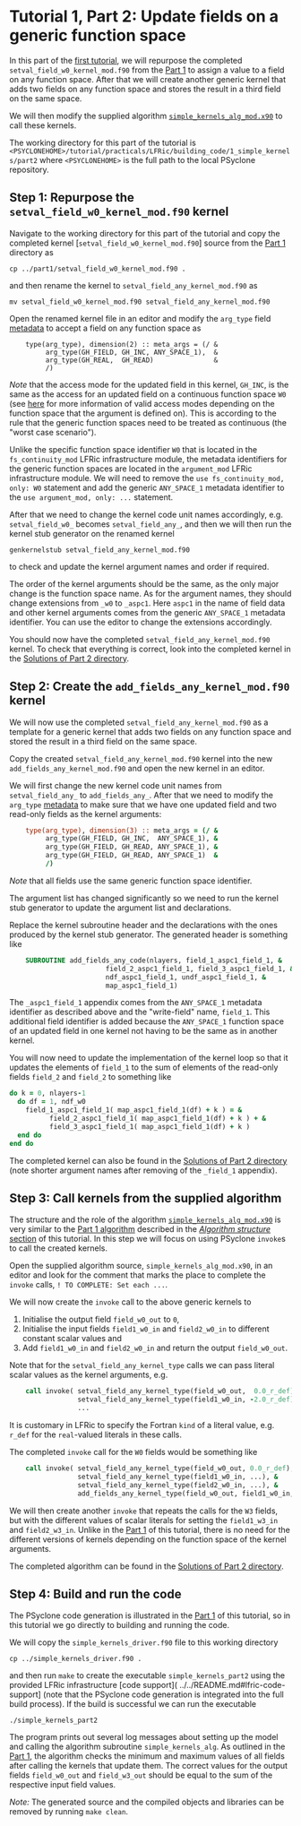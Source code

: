 # Tutorial 1, Part 2: Update fields on a generic function space

In this part of the [first tutorial](../README.md), we will repurpose
the completed `setval_field_w0_kernel_mod.f90` from the
[Part 1](../part1/README.md) to assign a value to a field on any
function space. After that we will create another generic
kernel that adds two fields on any function space and stores the
result in a third field on the same space.

We will then modify the supplied algorithm
[`simple_kernels_alg_mod.x90`](simple_kernels_alg_mod.x90) to call
these kernels.

The working directory for this part of the tutorial is
`<PSYCLONEHOME>/tutorial/practicals/LFRic/building_code/1_simple_kernels/part2`
where `<PSYCLONEHOME>` is the full path to the local PSyclone repository.

## Step 1: Repurpose the `setval_field_w0_kernel_mod.f90` kernel

Navigate to the working directory for this part of the tutorial and copy
the completed kernel [`setval_field_w0_kernel_mod.f90`] source from the
[Part 1](../part1) directory as

```shell
cp ../part1/setval_field_w0_kernel_mod.f90 .
```

and then rename the kernel to `setval_field_any_kernel_mod.f90` as

```shell
mv setval_field_w0_kernel_mod.f90 setval_field_any_kernel_mod.f90
```

Open the renamed kernel file in an editor and modify the `arg_type`
field [metadata](../LFRic_kernel_structure.md#metadata) to accept a
field on any function space as

```shell
    type(arg_type), dimension(2) :: meta_args = (/ &
         arg_type(GH_FIELD, GH_INC, ANY_SPACE_1),  &
         arg_type(GH_REAL,  GH_READ)               &
         /)
```

*Note* that the access mode for the updated field in this kernel,
`GH_INC`, is the same as the access for an updated field on a
continuous function space `W0` (see [here](
https://psyclone.readthedocs.io/en/stable/dynamo0p3.html#valid-access-modes)
for more information of valid access modes depending on the function
space that the argument is defined on). This is according to the rule that
the generic function spaces need to be treated as continuous (the "worst
case scenario").

Unlike the specific function space identifier `W0` that is located
in the `fs_continuity_mod` LFRic infrastructure module, the metadata
identifiers for the generic function spaces are located in
the `argument_mod` LFRic infrastructure module. We will need to remove
the `use fs_continuity_mod, only: W0` statement and add the generic
`ANY_SPACE_1` metadata identifier to the `use argument_mod, only: ...`
statement.

After that we need to change the kernel code unit names accordingly,
e.g. `setval_field_w0_` becomes `setval_field_any_`, and then we
will then run the kernel stub generator on the renamed kernel

```shell
genkernelstub setval_field_any_kernel_mod.f90
```

to check and update the kernel argument names and order if required.

The order of the kernel arguments should be the same, as the only
major change is the function space name. As for the argument names,
they should change extensions from `_w0` to `_aspc1`. Here `aspc1` in
the name of field data and other kernel arguments comes from the
generic `ANY_SPACE_1` metadata identifier. You can use the editor
to change the extensions accordingly.

You should now have the completed `setval_field_any_kernel_mod.f90`
kernel. To check that everything is correct, look into the completed
kernel in the [Solutions of Part 2 directory](../solutions/part2).

## Step 2: Create the `add_fields_any_kernel_mod.f90` kernel

We will now use the completed `setval_field_any_kernel_mod.f90` as a
template for a generic kernel that adds two fields on any
function space and stored the result in a third field on the same
space.

Copy the created `setval_field_any_kernel_mod.f90` kernel into the new
`add_fields_any_kernel_mod.f90` and open the new kernel in an editor.

We will first change the new kernel code unit names from
`setval_field_any_` to `add_fields_any_`. After that we need to
modify the `arg_type` [metadata](
../LFRic_kernel_structure.md#metadata) to make sure that we
have one updated field and two read-only fields as the kernel
arguments:

```fortran
    type(arg_type), dimension(3) :: meta_args = (/ &
         arg_type(GH_FIELD, GH_INC,  ANY_SPACE_1), &
         arg_type(GH_FIELD, GH_READ, ANY_SPACE_1), &
         arg_type(GH_FIELD, GH_READ, ANY_SPACE_1)  &
         /)
```

*Note* that all fields use the same generic function space
identifier.

The argument list has changed significantly so we need to run the
kernel stub generator to update the argument list and declarations.

Replace the kernel subroutine header and the declarations with the
ones produced by the kernel stub generator. The generated header is
something like

```fortran
    SUBROUTINE add_fields_any_code(nlayers, field_1_aspc1_field_1, &
                        field_2_aspc1_field_1, field_3_aspc1_field_1, &
                        ndf_aspc1_field_1, undf_aspc1_field_1, &
                        map_aspc1_field_1)
```

The `_aspc1_field_1` appendix comes from the `ANY_SPACE_1` metadata
identifier as described above and the "write-field" name, `field_1`.
This additional field identifier is added because the `ANY_SPACE_1`
function space of an updated field in one kernel not having to be the
same as in another kernel.

You will now need to update the implementation of the kernel loop so
that it updates the elements of `field_1` to the sum of elements of
the read-only fields `field_2` and `field_2` to something like

```fortran
do k = 0, nlayers-1
  do df = 1, ndf_w0
    field_1_aspc1_field_1( map_aspc1_field_1(df) + k ) = &
          field_2_aspc1_field_1( map_aspc1_field_1(df) + k ) + &
          field_3_aspc1_field_1( map_aspc1_field_1(df) + k )
  end do
end do
```

The completed kernel can also be found in the
[Solutions of Part 2 directory](../solutions/part2) (note shorter
argument names after removing of the `_field_1` appendix).

## Step 3: Call kernels from the supplied algorithm

The structure and the role of the algorithm
[`simple_kernels_alg_mod.x90`](simple_kernels_alg_mod.x90) is very similar
to the [Part 1 algorithm](../part1/simple_kernels_alg_mod.x90) described
in the [*Algorithm structure* section](../README.md#algorithm-structure)
of this tutorial. In this step we will focus on using PSyclone `invoke`s
to call the created kernels.

Open the supplied algorithm source, `simple_kernels_alg_mod.x90`, in an
editor and look for the comment that marks the place to complete
the `invoke` calls, `! TO COMPLETE: Set each ...`.

We will now create the `invoke` call to the above generic kernels to
1. Initialise the output field `field_w0_out` to `0`,
2. Initialise the input fields `field1_w0_in` and `field2_w0_in` to
   different constant scalar values and
3. Add `field1_w0_in` and `field2_w0_in` and return the output
  `field_w0_out`.

Note that for the `setval_field_any_kernel_type` calls we can pass
literal scalar values as the kernel arguments, e.g.

```fortran
    call invoke( setval_field_any_kernel_type(field_w0_out,  0.0_r_def), &
                 setval_field_any_kernel_type(field1_w0_in, -2.0_r_def), &
                 ...
```

It is customary in LFRic to specify the Fortran `kind` of a literal value,
e.g. `r_def` for the `real`-valued literals in these calls.

The completed `invoke` call for the `W0` fields would be something like

```fortran
    call invoke( setval_field_any_kernel_type(field_w0_out, 0.0_r_def), &
                 setval_field_any_kernel_type(field1_w0_in, ...), &
                 setval_field_any_kernel_type(field2_w0_in, ...), &
                 add_fields_any_kernel_type(field_w0_out, field1_w0_in, field2_w0_in) )
```

We will then create another `invoke` that repeats the calls for the `W3`
fields, but with the different values of scalar literals for setting the
`field1_w3_in` and `field2_w3_in`. Unlike in the [Part 1](../part1) of
this tutorial, there is no need for the different versions of kernels
depending on the function space of the kernel arguments.

The completed algorithm can be found in the [Solutions of Part 2 directory](
../solutions/part2).

## Step 4: Build and run the code

The PSyclone code generation is illustrated in the [Part 1](
../part1/README.md) of this tutorial, so in this tutorial we go directly
to building and running the code. 

We will copy the `simple_kernels_driver.f90` file to this working directory

```shell
cp ../simple_kernels_driver.f90 .
```

and then run `make` to create the executable `simple_kernels_part2` using
the provided LFRic infrastructure [code support](
../../README.md#lfric-code-support] (note that the PSyclone code generation
is integrated into the full build process). If the build is successful we can
run the executable

```shell
./simple_kernels_part2
```

The program prints out several log messages about setting up the model
and calling the algorithm subroutine `simple_kernels_alg`. As outlined
in the [Part 1](../part1/README.md), the algorithm checks the minimum
and maximum values of all fields after calling the kernels that update
them. The correct values for the output fields `field_w0_out` and
`field_w3_out` should be equal to the sum of the respective input field
values.

*Note:* The generated source and the compiled objects and libraries
can be removed by running `make clean`.
